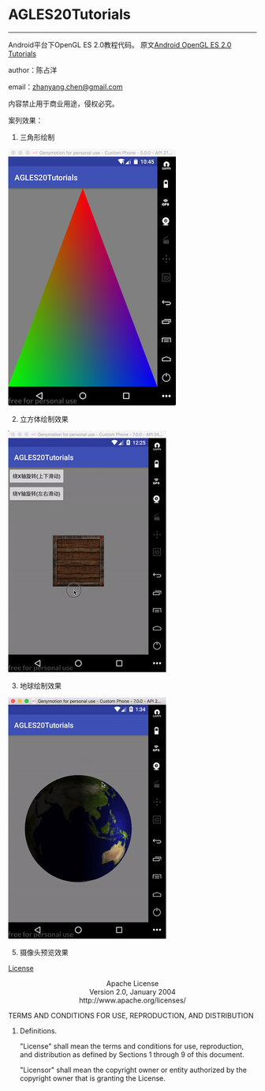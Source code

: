 # AGLES20Tutorials
---

Android平台下OpenGL ES 2.0教程代码。
原文[Android OpenGL ES 2.0 Tutorials](https://linuxparachen.gitbooks.io/android-opengl-es-2-0-tutorials/content/)

author：陈占洋

email：<zhanyang.chen@gmail.com>

内容禁止用于商业用途，侵权必究。

案列效果：
1. 三角形绘制

![三角形绘制效果](effect/三角形绘制效果.png)

2. 立方体绘制效果

![立方体绘制效果](effect/立方体效果.gif)

3. 地球绘制效果

![地球绘制效果](effect/地球绘制效果.gif)

5. 摄像头预览效果

[License](https://github.com/LinuxparaChen/AGLES2.0Tutorials/blob/master/LICENSE)

<center>Apache License</center>
<center>Version 2.0, January 2004</center>
<center>http://www.apache.org/licenses/</center>

   TERMS AND CONDITIONS FOR USE, REPRODUCTION, AND DISTRIBUTION

   1. Definitions.

      "License" shall mean the terms and conditions for use, reproduction,
      and distribution as defined by Sections 1 through 9 of this document.

      "Licensor" shall mean the copyright owner or entity authorized by
      the copyright owner that is granting the License.